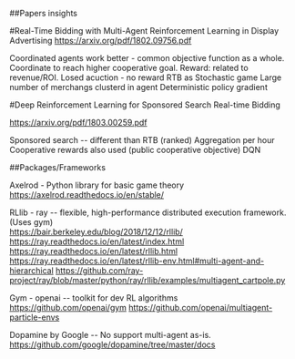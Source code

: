 ##Papers insights



#Real-Time Bidding with Multi-Agent Reinforcement Learning in Display Advertising
https://arxiv.org/pdf/1802.09756.pdf

Coordinated agents work better - common objective function as a whole. Coordinate to reach higher cooperative goal.
Reward: related to revenue/ROI. Losed acuction -  no reward
RTB as Stochastic game
Large number of merchangs clusterd in agent
Deterministic policy gradient 

#Deep Reinforcement Learning for Sponsored Search Real-time Bidding

https://arxiv.org/pdf/1803.00259.pdf

Sponsored search -- different than RTB (ranked)
Aggregation per hour
Cooperative rewards also used (public cooperative objective)
DQN


##Packages/Frameworks

Axelrod - Python library for basic game theory
https://axelrod.readthedocs.io/en/stable/

RLlib - ray -- flexible, high-performance distributed execution framework. (Uses gym)  
https://bair.berkeley.edu/blog/2018/12/12/rllib/
https://ray.readthedocs.io/en/latest/index.html
https://ray.readthedocs.io/en/latest/rllib.html
https://ray.readthedocs.io/en/latest/rllib-env.html#multi-agent-and-hierarchical
https://github.com/ray-project/ray/blob/master/python/ray/rllib/examples/multiagent_cartpole.py


Gym - openai -- toolkit for dev RL algorithms
https://github.com/openai/gym
https://github.com/openai/multiagent-particle-envs


Dopamine by Google --  No support multi-agent as-is. https://github.com/google/dopamine/tree/master/docs
